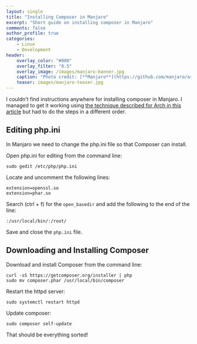 ```yaml
---
layout: single
title: "Installing Composer in Manjaro"
excerpt: "Short guide on installing composer in Manjaro"
comments: false
author_profile: true
categories:
    - Linux
    - Development
header:
    overlay_color: "#000"
    overlay_filter: "0.5"
    overlay_image: /images/manjaro-banner.jpg
    caption: "Photo credit: [**Manjaro**](https://github.com/manjaro/artwork-wallpapers)"
    teaser: images/manjaro-teaser.jpg
---
```


I couldn’t find instructions anywhere for installing composer in
Manjaro. I managed to get it working using [the technique described for
Arch in this article] but had to do the steps in a different order.

Editing php.ini
---------------

In Manjaro we need to change the php.ini file so that Composer can
install.

Open php.ini for editing from the command line:

    sudo gedit /etc/php/php.ini

Locate and uncomment the following lines:

    extension=openssl.so
    extension=phar.so

Search (ctrl + f) for the `open_basedir` and add the following to the
end of the line:

    :/usr/local/bin/:/root/

Save and close the `php.ini` file.

Downloading and Installing Composer
-----------------------------------

Download and install Composer from the command line:

    curl -sS https://getcomposer.org/installer | php
    sudo mv composer.phar /usr/local/bin/composer

Restart the httpd server:

    sudo systemctl restart httpd

Update composer:

    sudo composer self-update

That should be everything sorted!

  [the technique described for Arch in this article]: https://coderwall.com/p/-hwixa
